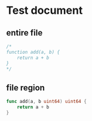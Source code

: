 # Test document

## entire file

```js file=entire.js
/*
function add(a, b) {
    return a + b
}
*/
```

<script type="text/markdown">
```js file=entire-script.js
/*
function add(a, b) {
    return a + b
}
*/
```
</script>


<!--<script type="text/markdown">
```js file=entire-comment.js
/*
function add(a, b) {
    return a + b
}
*/
```
</script>-->

## file region

<!--<script type="text/markdown">
```go file=partial.go outline=true
package main

// #region function
// #endregion
```
</script>-->

```go file=partial.go region=function
func add(a, b uint64) uint64 {
	return a + b
}

```
